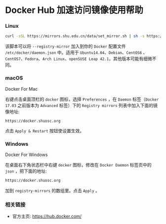 # Docker Hub 加速访问镜像使用帮助

### Linux

```bash
curl -sSL https://mirrors.shu.edu.cn/data/set_mirror.sh | sh -s https://docker.shuosc.org
```
该脚本可以将 `--registry-mirror` 加入到你的 `Docker` 配置文件 `/etc/docker/daemon.json` 中。适用于 `Ubuntu14.04`、`Debian`、`CentOS6` 、`CentOS7`、`Fedora`、`Arch Linux`、`openSUSE Leap 42.1`，其他版本可能有细微不同。

### macOS
Docker For Mac

右键点击桌面顶栏的 `docker` 图标，选择 `Preferences` ，在 `Daemon` 标签（`Docker 17.03` 之前版本为 `Advanced` 标签）下的 `Registry mirrors` 列表中加入下面的镜像地址:

```
https://docker.shuosc.org
```

点击 `Apply & Restart` 按钮使设置生效。

### Windows

Docker For Windows

在桌面右下角状态栏中右键 `docker` 图标，修改在 `Docker Daemon` 标签页中的 `json` ，把下面的地址:

```bash
https://docker.shuosc.org
```

加到 `registry-mirrors` 的数组里。点击 `Apply` 。


### 相关链接 

  * 官方主页: https://hub.docker.com/